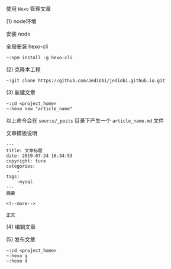 使用 ```Hexo``` 管理文章

(1) node环境

安装 node


全局安装 hexo-cli
```
~:npm install -g hexo-cli
```


(2) 克隆本工程

```
~:git clone https://github.com/JediObi/jediobi.github.io.git
```

(3) 新建文章

```
~:cd <project_home>
~:hexo new "article_name"
```
以上命令会在 ```source/_posts``` 目录下产生一个 ```article_name.md``` 文件

文章模板说明
```
---
title: 文章标题
date: 2019-07-24 16:34:53
copyright: ture
categories:
    -
tags:
    -mysql
---
摘要

<!--more-->

正文
```

(4) 编辑文章

(5) 发布文章

```
~:cd <project_home>
~:hexo g
~:hexo d
```